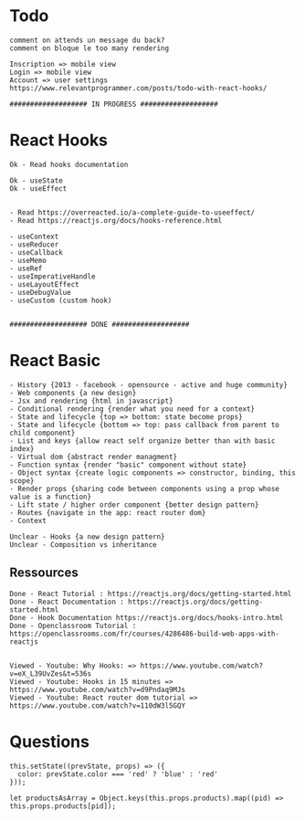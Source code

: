 # Todo

	comment on attends un message du back?
	comment on bloque le too many rendering
	
	Inscription => mobile view
	Login => mobile view
	Account => user settings
	https://www.relevantprogrammer.com/posts/todo-with-react-hooks/	
	
	################### IN PROGRESS ###################

# React Hooks

	Ok - Read hooks documentation

	Ok - useState
	Ok - useEffect

	
	- Read https://overreacted.io/a-complete-guide-to-useeffect/
	- Read https://reactjs.org/docs/hooks-reference.html
	
	- useContext
	- useReducer
	- useCallback
	- useMemo
	- useRef
	- useImperativeHandle
	- useLayoutEffect
	- useDebugValue
	- useCustom (custom hook)


	################### DONE ###################

# React Basic

	- History {2013 - facebook - opensource - active and huge community}
	- Web components {a new design}
	- Jsx and rendering {html in javascript}
	- Conditional rendering {render what you need for a context}
	- State and lifecycle {top => bottom: state become props}
	- State and lifecycle {bottom => top: pass callback from parent to child component}
	- List and keys {allow react self organize better than with basic index}
	- Virtual dom {abstract render managment}
	- Function syntax {render "basic" component without state}
	- Object syntax {create logic components => constructor, binding, this scope}
	- Render props {sharing code between components using a prop whose value is a function}
	- Lift state / higher order component {better design pattern}
	- Routes {navigate in the app: react router dom}
	- Context

	Unclear - Hooks {a new design pattern}
	Unclear - Composition vs inheritance



## Ressources

		
	Done - React Tutorial : https://reactjs.org/docs/getting-started.html
	Done - React Documentation : https://reactjs.org/docs/getting-started.html
	Done - Hook Documentation https://reactjs.org/docs/hooks-intro.html
	Done - Openclassroom Tutorial : https://openclassrooms.com/fr/courses/4286486-build-web-apps-with-reactjs


	Viewed - Youtube: Why Hooks: => https://www.youtube.com/watch?v=eX_L39UvZes&t=536s
	Viewed - Youtube: Hooks in 15 minutes => https://www.youtube.com/watch?v=d9Pndaq9MJs
	Viewed - Youtube: React router dom tutorial => https://www.youtube.com/watch?v=110dW3l5GQY

# Questions

	this.setState((prevState, props) => ({
	  color: prevState.color === 'red' ? 'blue' : 'red'
	}));

	let productsAsArray = Object.keys(this.props.products).map((pid) => this.props.products[pid]);
